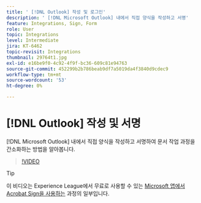 ```yaml
---
title: ' [!DNL Outlook] 작성 및 로그인'
description: ' [!DNL Microsoft Outlook] 내에서 직접 양식을 작성하고 서명'
feature: Integrations, Sign, Form
role: User
topic: Integrations
level: Intermediate
jira: KT-6462
topic-revisit: Integrations
thumbnail: 29764t1.jpg
exl-id: e16be9f0-4c92-4f9f-bc36-609c81e94763
source-git-commit: 452299b2b786beab9df7a5019da4f3840d9cdec9
workflow-type: tm+mt
source-wordcount: '53'
ht-degree: 0%

---
```


# [!DNL Outlook] 작성 및 서명

[!DNL Microsoft Outlook] 내에서 직접 양식을 작성하고 서명하여 문서 작업 과정을 간소화하는 방법을 알아봅니다.

>[!VIDEO](https://video.tv.adobe.com/v/344947?quality=12&learn=on&hidetitle=true)

>[!TIP]
>
>이 비디오는 Experience League에서 무료로 사용할 수 있는 [Microsoft 앱에서 Acrobat Sign을 사용하는](https://experienceleague.adobe.com/?recommended=Sign-U-1-2020.2) 과정의 일부입니다.
